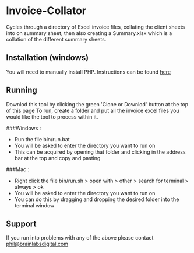 # Invoice-Collator
Cycles through a directory of Excel invoice files, collating the client sheets into on summary sheet, then also creating a Summary.xlsx which is a collation of the different summary sheets.

## Installation (windows)
You will need to manually install PHP. Instructions can be found [here](https://sites.google.com/a/brainlabsdigital.com/wiki/tech/tips/programming/php/installation)

## Running
Downlod this tool by clicking the green 'Clone or Downlod' button at the top of this page
To run, create a folder and put all the invoice excel files you would like the tool to process within it. 

###Windows : 
* Run the file bin/run.bat 
* You will be asked to enter the directory you want to run on
* This can be acquired by opening that folder and clicking in the address bar at the top and copy and pasting

###Mac : 
* Right click the file bin/run.sh > open with > other > search for terminal > always > ok
* You will be asked to enter the directory you want to run on
* You can do this by dragging and dropping the desired folder into the terminal window



## Support
If you run into problems with any of the above please contact phil@brainlabsdigital.com
